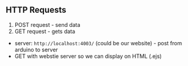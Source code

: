 ## HTTP Requests
1. POST request - send data
2. GET request - gets data

* server: `http://localhost:4003/` (could be our website) - post from arduino to server
* GET with webstie server so we can display on HTML (.ejs)